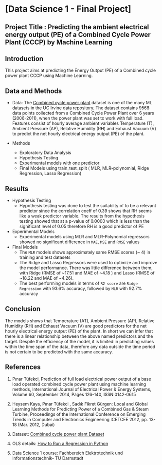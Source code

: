 # [Data Science 1 - Final Project]

## Project Title : Predicting the ambient electrical energy output (PE) of a Combined Cycle Power Plant (CCCP) by Machine Learning

## Introduction
This project aims at predicting the Energy Output (PE) of a Combined cycle power plant CCCP using Machine Learning.

## Data and Methods
- Data: The <a href="https://archive.ics.uci.edu/ml/datasets/combined+cycle+power+plant">Combined cycle power plant</a> dataset is one of the many ML datasets in the UC Irvine data repository. The dataset contains 9568 data points collected from a Combined Cycle Power Plant over 6 years (2006-2011), when the power plant was set to work with full load. Features consist of hourly average ambient variables Temperature (T), Ambient Pressure (AP), Relative Humidity (RH) and Exhaust Vacuum (V) to predict the net hourly electrical energy output (PE) of the plant.

- Methods
  - Exploratory Data Analysis 
  - Hypothesis Testing
  - Experimental models with one predictor 
  - Final Models using train_test_split ( MLR, MLR-polynomial, Ridge Regression, Lasso Regression)
  
## Results 
- Hypothesis Testing
  - Hypothesis testing was done to test the suitablity of  to be a relevant predictor since the correlation coeff of 0.39 shows that RH seems like a weak predictor variable. The results from the hypothesis testing showed that at a p-value of 0.0000 which is less than the significant level of 0.05 therefore RH is a good predictor of PE
- Experimental Models
  - Experimental models using MLR and MLR-Polynomial regressors showed no significant difference in `MAE`, `MSE` and `RMSE` values
- Final Models
  - The `MLR` models shows approximately same RMSE scores (~ 4) in training and test datasets 
  - The Ridge and Lasso Regressors were used to optimize and improve the model performance. There was little difference between them, with Ridge (RMSE of ~17.51 and MAE of ~4.18 ) and Lasso (RMSE of ~18.22 and MAE of ~4.26).
  - The best performing models in terms of `R2 score` are `Ridge Regression` with 93.6% accuracy, followed by `MLR` with 92.7% accuracy
  
  
## Conclusion
The models shows that Temperature (AT), Ambient Pressure (AP), Relative Humidity (RH) and Exhaust Vacuum (V) are good predictors for the net hourly electrical energy output (PE) of the plant. In short we can infer that there is a linear relationship between the above named predictors and the target. Despite the efficiency of the model, it is limited in predicting values within the time span of the data, therefore any data outside the time period is not certain to be predicted with the same accuracy.

## References
1. Pınar Tüfekci, Prediction of full load electrical power output of a base load operated combined cycle power plant using machine learning methods, International Journal of Electrical Power & Energy Systems, Volume 60, September 2014, Pages 126-140, ISSN 0142-0615

2. Heysem Kaya, Pınar Tüfekci , Sadık Fikret Gürgen: Local and Global Learning Methods for Predicting Power of a Combined Gas & Steam Turbine, Proceedings of the International Conference on Emerging Trends in Computer and Electronics Engineering ICETCEE 2012, pp. 13-18 (Mar. 2012, Dubai)

3. Dataset: <a href="https://archive.ics.uci.edu/ml/datasets/combined+cycle+power+plant">Combined cycle power plant Dataset</a>

4. OLS details: <a href="https://www.youtube.com/watch?v=6biU48ZAx3o">How to Run a Regression in Python
 </a>

5. Data Science 1 course: Fachbereich Elektrotechnik und Informationstechnik- TU Darmstadt